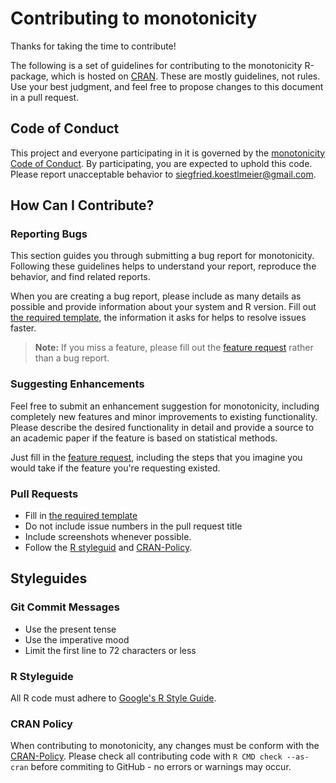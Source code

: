 # Contributing to monotonicity

Thanks for taking the time to contribute!

The following is a set of guidelines for contributing to the monotonicity R-package, which is hosted on [CRAN](https://cran.r-project.org/package=monotonicity). These are mostly guidelines, not rules. Use your best judgment, and feel free to propose changes to this document in a pull request.

## Code of Conduct

This project and everyone participating in it is governed by the [monotonicity Code of Conduct](CODE_OF_CONDUCT.md). By participating, you are expected to uphold this code. Please report unacceptable behavior to [siegfried.koestlmeier@gmail.com](mailto:siegfried.koestlmeier@gmail.com).

## How Can I Contribute?

### Reporting Bugs

This section guides you through submitting a bug report for monotonicity. Following these guidelines helps to understand your report, reproduce the behavior, and find related reports.

When you are creating a bug report, please include as many details as possible and provide information about your system and R version. Fill out [the required template](/.github/ISSUE_TEMPLATE/bug_report.md), the information it asks for helps to resolve issues faster.

> **Note:** If you miss a feature, please fill out the [feature request](/.github/ISSUE_TEMPLATE/feature_request.md) rather than a bug report.

### Suggesting Enhancements

Feel free to submit an enhancement suggestion for monotonicity, including completely new features and minor improvements to existing functionality. Please describe the desired functionality in detail and provide a source to an academic paper if the feature is based on statistical methods.

Just fill in the [feature request](/.github/ISSUE_TEMPLATE/feature_request.md), including the steps that you imagine you would take if the feature you're requesting existed.


### Pull Requests

* Fill in [the required template](PULL_REQUEST_TEMPLATE.md)
* Do not include issue numbers in the pull request title
* Include screenshots whenever possible.
* Follow the [R styleguid](#R-styleguide) and [CRAN-Policy](#cran-policy).

## Styleguides

### Git Commit Messages

* Use the present tense
* Use the imperative mood
* Limit the first line to 72 characters or less

### R Styleguide

All R code must adhere to [Google's R Style Guide](https://google.github.io/styleguide/Rguide.xml#semicolons).

### CRAN Policy

When contributing to monotonicity, any changes must be conform with the [CRAN-Policy](https://cran.r-project.org/web/packages/policies.html). Please check all contributing code with `R CMD check --as-cran` before commiting to GitHub - no errors or warnings may occur.

